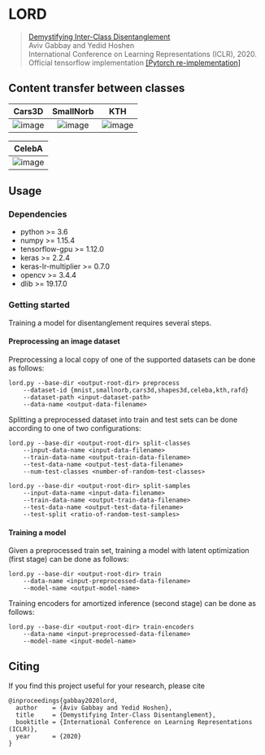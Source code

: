 # LORD
> [Demystifying Inter-Class Disentanglement](http://www.vision.huji.ac.il/lord)  
> Aviv Gabbay and Yedid Hoshen  
> International Conference on Learning Representations (ICLR), 2020.   
> Official tensorflow implementation [[Pytorch re-implementation]](https://github.com/avivga/lord-pytorch)

## Content transfer between classes
| Cars3D | SmallNorb | KTH |
| :---: | :---: | :---: |
| ![image](http://www.vision.huji.ac.il/lord/img/cars3d/ours.jpg) | ![image](http://www.vision.huji.ac.il/lord/img/smallnorb-poses/ours.png) | ![image](http://www.vision.huji.ac.il/lord/img/kth/ours.png) |

| CelebA |
| :---: |
| ![image](http://www.vision.huji.ac.il/lord/img/celeba/ours.png) |


## Usage
### Dependencies
* python >= 3.6
* numpy >= 1.15.4
* tensorflow-gpu >= 1.12.0
* keras >= 2.2.4
* keras-lr-multiplier >= 0.7.0
* opencv >= 3.4.4
* dlib >= 19.17.0

### Getting started
Training a model for disentanglement requires several steps.

#### Preprocessing an image dataset
Preprocessing a local copy of one of the supported datasets can be done as follows:
```
lord.py --base-dir <output-root-dir> preprocess
    --dataset-id {mnist,smallnorb,cars3d,shapes3d,celeba,kth,rafd}
    --dataset-path <input-dataset-path>
    --data-name <output-data-filename>
```

Splitting a preprocessed dataset into train and test sets can be done according to one of two configurations:
```
lord.py --base-dir <output-root-dir> split-classes
    --input-data-name <input-data-filename>
    --train-data-name <output-train-data-filename>
    --test-data-name <output-test-data-filename>
    --num-test-classes <number-of-random-test-classes>
```

```
lord.py --base-dir <output-root-dir> split-samples
    --input-data-name <input-data-filename>
    --train-data-name <output-train-data-filename>
    --test-data-name <output-test-data-filename>
    --test-split <ratio-of-random-test-samples>
```

#### Training a model
Given a preprocessed train set, training a model with latent optimization (first stage) can be done as follows:
```
lord.py --base-dir <output-root-dir> train
    --data-name <input-preprocessed-data-filename>
    --model-name <output-model-name>
```

Training encoders for amortized inference (second stage) can be done as follows:
```
lord.py --base-dir <output-root-dir> train-encoders
    --data-name <input-preprocessed-data-filename>
    --model-name <input-model-name>
```

## Citing
If you find this project useful for your research, please cite
```
@inproceedings{gabbay2020lord,
  author    = {Aviv Gabbay and Yedid Hoshen},
  title     = {Demystifying Inter-Class Disentanglement},
  booktitle = {International Conference on Learning Representations (ICLR)},
  year      = {2020}
}
```
